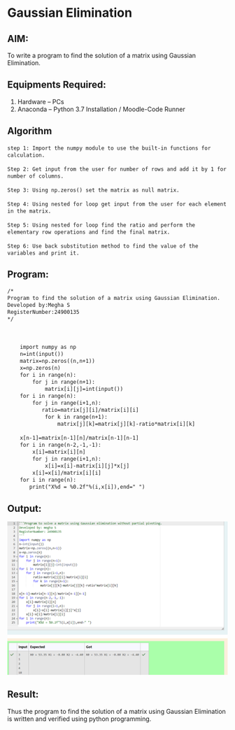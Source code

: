 # Gaussian Elimination

## AIM:
To write a program to find the solution of a matrix using Gaussian Elimination.

## Equipments Required:
1. Hardware – PCs
2. Anaconda – Python 3.7 Installation / Moodle-Code Runner

## Algorithm

```
step 1: Import the numpy module to use the built-in functions for calculation.

Step 2: Get input from the user for number of rows and add it by 1 for number of columns.

Step 3: Using np.zeros() set the matrix as null matrix.

Step 4: Using nested for loop get input from the user for each element in the matrix.

Step 5: Using nested for loop find the ratio and perform the elementary row operations and find the final matrix.

Step 6: Use back substitution method to find the value of the variables and print it.
```


## Program:
```
/*
Program to find the solution of a matrix using Gaussian Elimination.
Developed by:Megha S 
RegisterNumber:24900135
*/



    import numpy as np
    n=int(input())
    matrix=np.zeros((n,n+1))
    x=np.zeros(n)
    for i in range(n):
        for j in range(n+1):
            matrix[i][j]=int(input())
    for i in range(n):
        for j in range(i+1,n):
           ratio=matrix[j][i]/matrix[i][i]
            for k in range(n+1):
                matrix[j][k]=matrix[j][k]-ratio*matrix[i][k]

    x[n-1]=matrix[n-1][n]/matrix[n-1][n-1]
    for i in range(n-2,-1,-1):
        x[i]=matrix[i][n]
        for j in range(i+1,n):
            x[i]=x[i]-matrix[i][j]*x[j]
        x[i]=x[i]/matrix[i][i]
    for i in range(n):
       print("X%d = %0.2f"%(i,x[i]),end=" ")

```





## Output:
![output](<Screenshot 2024-11-17 145905.png>)



## Result:
Thus the program to find the solution of a matrix using Gaussian Elimination is written and verified using python programming.

